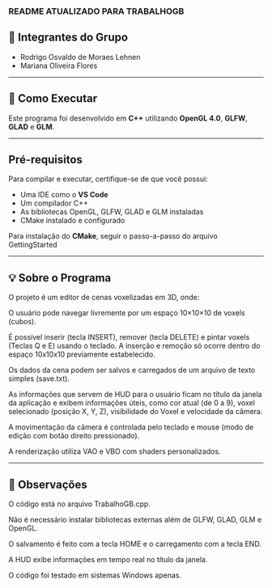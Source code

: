 ### README ATUALIZADO PARA TRABALHOGB

## 👥 Integrantes do Grupo

- Rodrigo Osvaldo de Moraes Lehnen  
- Mariana Oliveira Flores

---

## 🚀 Como Executar

Este programa foi desenvolvido em **C++** utilizando **OpenGL 4.0**, **GLFW**, **GLAD** e **GLM**.

---

## Pré-requisitos

Para compilar e executar, certifique-se de que você possui:

- Uma IDE como o **VS Code**
- Um compilador C++
- As bibliotecas OpenGL, GLFW, GLAD e GLM instaladas
- CMake instalado e configurado

Para instalação do **CMake**, seguir o passo-a-passo do arquivo GettingStarted

---

## 💡 Sobre o Programa

O projeto é um editor de cenas voxelizadas em 3D, onde:

O usuário pode navegar livremente por um espaço 10×10×10 de voxels (cubos).

É possível inserir (tecla INSERT), remover (tecla DELETE) e pintar voxels (Teclas Q e E) usando o teclado. A inserção e remoção só ocorre dentro do espaço 10x10x10 previamente estabelecido.

Os dados da cena podem ser salvos e carregados de um arquivo de texto simples (save.txt).

As informações que servem de HUD para o usuário ficam no título da janela da aplicação e exibem informações úteis, como cor atual (de 0 a 9), voxel selecionado (posição X, Y, Z), visibilidade do Voxel e velocidade da câmera.

A movimentação da câmera é controlada pelo teclado e mouse (modo de edição com botão direito pressionado).

A renderização utiliza VAO e VBO com shaders personalizados.

---

## 📌 Observações

O código está no arquivo TrabalhoGB.cpp.

Não é necessário instalar bibliotecas externas além de GLFW, GLAD, GLM e OpenGL.

O salvamento é feito com a tecla HOME e o carregamento com a tecla END.

A HUD exibe informações em tempo real no título da janela.

O código foi testado em sistemas Windows apenas.